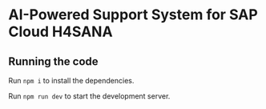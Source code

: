 
  # AI-Powered Support System for SAP Cloud H4SANA

  ## Running the code

  Run `npm i` to install the dependencies.

  Run `npm run dev` to start the development server.
  